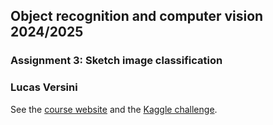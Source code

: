 ## Object recognition and computer vision 2024/2025
### Assignment 3: Sketch image classification
### Lucas Versini

See the [course website](https://gulvarol.github.io/teaching/recvis24/) and the [Kaggle challenge](https://www.kaggle.com/competitions/mva-recvis-2024).
